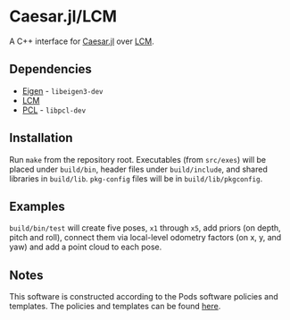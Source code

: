 # Caesar.jl/LCM

A C++ interface for [Caesar.jl](https://github.com/dehann/Caesar.jl) over [LCM](https://lcm-proj.github.io).

## Dependencies

* [Eigen](https://eigen.tuxfamily.org) - `libeigen3-dev`
* [LCM](http://lcm-proj.github.io)
* [PCL](http://pointclouds.org/) - `libpcl-dev`

## Installation

Run `make` from the repository root. Executables (from `src/exes`) will be placed under `build/bin`, header files under `build/include`, and shared libraries in `build/lib`. `pkg-config` files will be in `build/lib/pkgconfig`.

## Examples

`build/bin/test` will create five poses, `x1` through `x5`, add priors (on depth, pitch and roll), connect them via local-level odometry factors (on x, y, and yaw) and add a point cloud to each pose.

## Notes
This software is constructed according to the Pods software policies and templates.  The policies and templates can be found [here](http://sourceforge.net/projects/pods).

